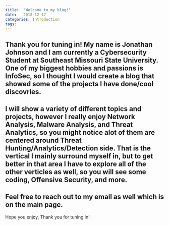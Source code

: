 ```yaml
---
title:  "Welcome to my blog!"
date:   2018-12-17 
categories: Introduction
tags: 
---
```

Thank you for tuning in! My name is Jonathan Johnson and I am currently a Cybersecurity Student at Southeast Missouri State University. 
One of my biggest hobbies and passions is InfoSec, so I thought I would create a blog that showed some of the projects I have done/cool discovries. 
---
I will show a variety of different topics and projects, however I really enjoy Network Analysis, Malware Analysis, and Threat Analytics, so you might notice alot of them are centered around Threat Hunting/Analytics/Detection side.  That is the vertical I mainly surround myself in, but to get better in that area I have to explore all of the other verticles as well, so you will see some coding, Offensive Security, and more. 
--- 
Feel free to reach out to my email as well which is on the main page. 
---
Hope you enjoy,
Thank you for tuning in!
